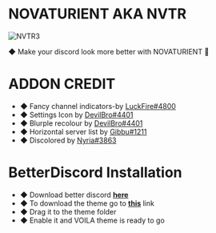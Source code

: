 # NOVATURIENT AKA NVTR
![NVTR3](https://user-images.githubusercontent.com/84565593/144735234-6a8cb861-2b75-4625-8d7a-d96f67a8f501.png)

◆ Make your discord look more better with NOVATURIENT 🤪
# ADDON CREDIT
- ◆ Fancy channel indicators-by [LuckFire#4800](https://github.com/LuckFire)
- ◆ Settings Icon by [DevilBro#4401](https://github.com/mwittrien)
- ◆ Blurple recolour by [DevilBro#4401](https://github.com/mwittrien)
- ◆ Horizontal server list by [Gibbu#1211](https://github.com/Gibbu)
- ◆ Discolored by [Nyria#3863](https://github.com/NYRI4)
# BetterDiscord Installation
- ◆ Download better discord [**here**](https://betterdiscord.app/)
- ◆ To download the theme go to [**this**](https://betterdiscord.app/theme/NOVATURIENT) link
- ◆ Drag it to the theme folder 
- ◆ Enable it and VOILA theme is ready to go
